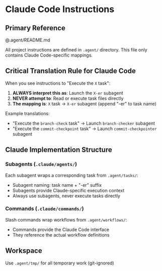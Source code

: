 # Claude Code Instructions

## Primary Reference

@.agent/README.md

All project instructions are defined in `.agent/` directory. This file only contains Claude Code-specific mappings.

## Critical Translation Rule for Claude Code

When you see instructions to "Execute the `X` task":
1. **ALWAYS interpret this as**: Launch the `X-er` subagent
2. **NEVER attempt to**: Read or execute task files directly
3. **The mapping is**: `X` task → `X-er` subagent (append "-er" to task name)

Example translations:
- "Execute the `branch-check` task" → Launch `branch-checker` subagent
- "Execute the `commit-checkpoint` task" → Launch `commit-checkpointer` subagent

## Claude Implementation Structure

### Subagents (`.claude/agents/`)
Each subagent wraps a corresponding task from `.agent/tasks/`:
- Subagent naming: task name + "-er" suffix
- Subagents provide Claude-specific execution context
- Always use subagents, never execute tasks directly

### Commands (`.claude/commands/`)
Slash commands wrap workflows from `.agent/workflows/`:
- Commands provide the Claude Code interface
- They reference the actual workflow definitions

## Workspace

Use `.agent/tmp/` for all temporary work (git-ignored)
